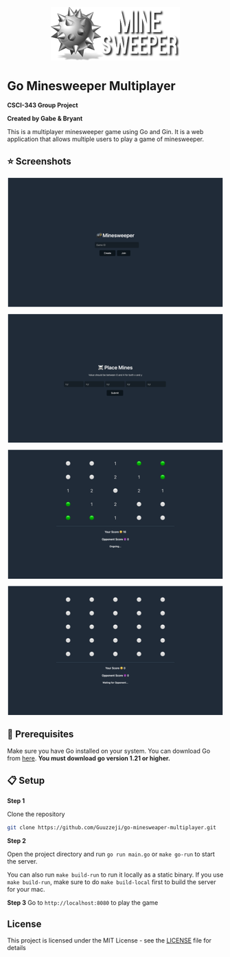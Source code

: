 <p align="center">
    <img width="300px" src="./assets/logo.png">
</p>

# Go Minesweeper Multiplayer

**CSCI-343 Group Project**

**Created by Gabe & Bryant**

This is a multiplayer minesweeper game using Go and Gin. It is a web application that allows multiple users to play a game of minesweeper.

## ⭐ Screenshots

<p align="center">
    <img width="500px" src="./assets/screenshot-0.png">
</p>

<p align="center">
    <img width="500px" src="./assets/screenshot-3.png">
</p>

<p align="center">
    <img width="500px" src="./assets/screenshot-1.png">
</p>

<p align="center">
    <img width="500px" src="./assets/screenshot-2.png">
</p>

## 📜 Prerequisites

Make sure you have Go installed on your system. You can download Go from [here](https://go.dev/dl/). **You must download go version 1.21 or higher.**

## 📋 Setup

**Step 1** 

Clone the repository

```bash
git clone https://github.com/Guuzzeji/go-minesweaper-multiplayer.git
```


**Step 2** 

Open the project directory and run `go run main.go` or `make go-run` to start the server.

You can also run `make build-run` to run it locally as a static binary. If you use `make build-run`, make sure to do `make build-local` first to build the server for your mac.


**Step 3** Go to `http://localhost:8080` to play the game

## License

This project is licensed under the MIT License - see the [LICENSE](./LICENSE) file for details



